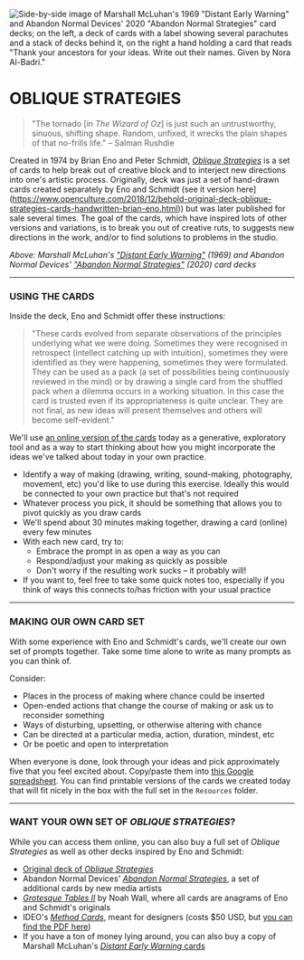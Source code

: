 ![Side-by-side image of Marshall McLuhan's 1969 "Distant Early Warning" and Abandon Normal Devices' 2020 "Abandon Normal Strategies" card decks; on the left, a deck of cards with a label showing several parachutes and a stack of decks behind it, on the right a hand holding a card that reads "Thank your ancestors for your ideas. Write out their names. Given by Nora Al-Badri."](https://raw.githubusercontent.com/jeffThompson/ChanceAndRandomness-TransartInstitute/main/ImagesAndMedia/ActivityHeaders/DistantEarlyWarning-AbandonNormalStrategies-CardDecks.jpg)

# OBLIQUE STRATEGIES    

> "The tornado [in *The Wizard of Oz*] is just such an untrustworthy, sinuous, shifting shape. Random, unfixed, it wrecks the plain shapes of that no-frills life." – Salman Rushdie  

Created in 1974 by Brian Eno and Peter Schmidt, [*Oblique Strategies*](https://www.enoshop.co.uk/product/oblique-strategies.html) is a set of cards to help break out of creative block and to interject new directions into one's artistic process. Originally, deck was just a set of hand-drawn cards created separately by Eno and Schmidt (see it version here](https://www.openculture.com/2018/12/behold-original-deck-oblique-strategies-cards-handwritten-brian-eno.html)) but was later published for sale several times. The goal of the cards, which have inspired lots of other versions and variations, is to break you out of creative ruts, to suggests new directions in the work, and/or to find solutions to problems in the studio.

*Above: Marshall McLuhan's ["Distant Early Warning"](https://ericmcluhan.com/bookshop/#cards) (1969) and Abandon Normal Devices' ["Abandon Normal Strategies"](https://www.andfestival.org.uk/ans) (2020) card decks*

***

### USING THE CARDS  

Inside the deck, Eno and Schmidt offer these instructions:

> "These cards evolved from separate observations of the principles underlying what we were doing. Sometimes they were recognised in retrospect (intellect catching up with intuition), sometimes they were identified as they were happening, sometimes they were formulated. They can be used as a pack (a set of possibilities being continuously reviewed in the mind) or by drawing a single card from the shuffled pack when a dilemma occurs in a working situation. In this case the card is trusted even if its appropriateness is quite unclear. They are not final, as new ideas will present themselves and others will become self-evident."

We'll use [an online version of the cards](http://stoney.sb.org/eno/oblique.html) today as a generative, exploratory tool and as a way to start thinking about how you might incorporate the ideas we've talked about today in your own practice.

* Identify a way of making (drawing, writing, sound-making, photography, movement, etc) you'd like to use during this exercise. Ideally this would be connected to your own practice but that's not required  
* Whatever process you pick, it should be something that allows you to pivot quickly as you draw cards  
* We'll spend about 30 minutes making together, drawing a card (online) every few minutes  
* With each new card, try to:  
  * Embrace the prompt in as open a way as you can  
  * Respond/adjust your making as quickly as possible  
  * Don't worry if the resulting work sucks – it probably will!  
* If you want to, feel free to take some quick notes too, especially if you think of ways this connects to/has friction with your usual practice  

***

### MAKING OUR OWN CARD SET  
With some experience with Eno and Schmidt's cards, we'll create our own set of prompts together. Take some time alone to write as many prompts as you can think of.

Consider:  
* Places in the process of making where chance could be inserted  
* Open-ended actions that change the course of making or ask us to reconsider something  
* Ways of disturbing, upsetting, or otherwise altering with chance  
* Can be directed at a particular media, action, duration, mindest, etc  
* Or be poetic and open to interpretation  

When everyone is done, look through your ideas and pick approximately five that you feel excited about. Copy/paste them into [this Google spreadsheet](https://docs.google.com/spreadsheets/d/19r_zCrLL11vQRgdgbIfalCGM7Kb-qYL4gK5ddWgXeqw/edit?usp=sharing). You can find printable versions of the cards we created today that will fit nicely in the box with the full set in the `Resources` folder.

***

### WANT YOUR OWN SET OF *OBLIQUE STRATEGIES*?  
While you can access them online, you can also buy a full set of *Oblique Strategies* as well as other decks inspired by Eno and Schmidt:  

* [Original deck of *Oblique Strategies*](https://www.enoshop.co.uk/product/oblique-strategies.html)  
* Abandon Normal Devices' [*Abandon Normal Strategies*](https://www.andfestival.org.uk/ans), a set of additional cards by new media artists  
* [*Grotesque Tables II*](https://www.grotesquetablesii.com/faqmobile) by Noah Wall, where all cards are anagrams of Eno and Schmidt's originals  
* IDEO's [*Method Cards*](https://www.ideo.com/post/method-cards), meant for designers (costs $50 USD, but [you can find the PDF here](http://www.gillianhayes.com/Inf231F12/wp-content/uploads/2012/10/IDEOMethodCards.pdf))  
* If you have a ton of money lying around, you can also buy a copy of Marshall McLuhan's [*Distant Early Warning* cards](https://ericmcluhan.com/bookshop/#cards)  

